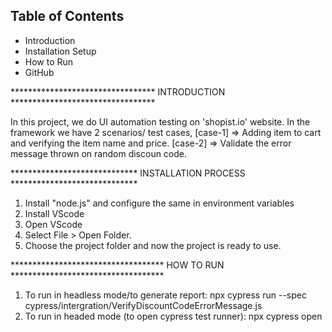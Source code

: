 ## Table of Contents
* Introduction
* Installation Setup 
* How to Run
* GitHub

********************************* INTRODUCTION *********************************

In this project, we do UI automation testing on 'shopist.io' website. 
In the framework we have 2 scenarios/ test cases,
   [case-1] => Adding item to cart and verifying the item name and price.
   [case-2] => Validate the error message thrown on random discoun code.

***************************** INSTALLATION PROCESS *****************************

1. Install "node.js" and configure the same in environment variables
2. Install VScode
3. Open VScode
4. Select File > Open Folder.
5. Choose the project folder and now the project is ready to use.

*********************************** HOW TO RUN ***********************************

1. To run in headless mode/to generate report: 
        npx cypress run --spec cypress/intergration/VerifyDiscountCodeErrorMessage.js
2. To run in headed mode (to open cypress test runner):
        npx cypress open


